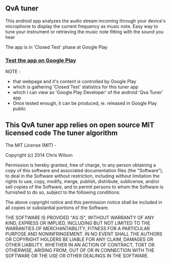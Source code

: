 QvA tuner
---------

This android app analyzes the audio stream incoming through your device's microphone to display the current frequency as music note.
Easy way to tune your instrument or retrieving the music note fitting with the sound you hear


The app is in 'Closed Test' phase at Google Play
### [Test the app on Google Play](https://play.google.com/apps/testing/com.qva.qvatuner)

NOTE : 
- that webpage and it's content is controlled by Google Play
- which is gathering 'Closed Test' statistics for this tuner app
- which I can view as 'Google Play Developer' of the android 'Qva Tuner' app
- Once tested enough, it can be produced, ie. released in Google Play public


  

This QvA tuner app relies on open source MIT licensed code
The tuner algorithm
-------------------

The MIT License (MIT) - 

Copyright (c) 2014 Chris Wilson

Permission is hereby granted, free of charge, to any person obtaining a copy
of this software and associated documentation files (the "Software"), to deal
in the Software without restriction, including without limitation the rights
to use, copy, modify, merge, publish, distribute, sublicense, and/or sell
copies of the Software, and to permit persons to whom the Software is
furnished to do so, subject to the following conditions:

The above copyright notice and this permission notice shall be included in all
copies or substantial portions of the Software.

THE SOFTWARE IS PROVIDED "AS IS", WITHOUT WARRANTY OF ANY KIND, EXPRESS OR
IMPLIED, INCLUDING BUT NOT LIMITED TO THE WARRANTIES OF MERCHANTABILITY,
FITNESS FOR A PARTICULAR PURPOSE AND NONINFRINGEMENT. IN NO EVENT SHALL THE
AUTHORS OR COPYRIGHT HOLDERS BE LIABLE FOR ANY CLAIM, DAMAGES OR OTHER
LIABILITY, WHETHER IN AN ACTION OF CONTRACT, TORT OR OTHERWISE, ARISING FROM,
OUT OF OR IN CONNECTION WITH THE SOFTWARE OR THE USE OR OTHER DEALINGS IN THE
SOFTWARE.


